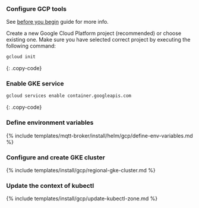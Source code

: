 ### Configure GCP tools

See [before you begin](https://cloud.google.com/kubernetes-engine/docs/how-to/creating-a-zonal-cluster#before_you_begin)
guide for more info.

Create a new Google Cloud Platform project (recommended) or choose existing one. Make sure you have selected correct
project by executing the following command:

```bash
gcloud init
```
{: .copy-code}

### Enable GKE service

```bash
gcloud services enable container.googleapis.com
```
{: .copy-code}

### Define environment variables

{% include templates/mqtt-broker/install/helm/gcp/define-env-variables.md %}

### Configure and create GKE cluster

{% include templates/install/gcp/regional-gke-cluster.md %}

### Update the context of kubectl

{% include templates/install/gcp/update-kubectl-zone.md %}
